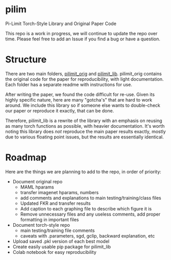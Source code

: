 # pilim
Pi-Limit Torch-Style Library and Original Paper Code

This repo is a work in progress, we will continue to update the repo over time. Please feel free to add an Issue if you find a bug or have a question.


# Structure

There are two main folders, [pilimit_orig](pilimit_orig) and [pilimit_lib](pilimit_lib). pilimit_orig contains the original code for the paper for reproducibility, with light documentation. Each folder has a separate readme with instructions for use.

After writing the paper, we found the code difficult for re-use. Given its highly specific nature, here are many "gotcha's" that are hard to work around. We include this library so if someone else wants to double-check our paper or reproduce it exactly, that can be done. 

Therefore, pilimit_lib is a rewrite of the library with an emphasis on reusing as many torch functions as possible, with heavier documentation. It's worth noting this library does *not* reproduce the main paper results exactly, mostly due to various floating point issues, but the results are essentially identical.

# Roadmap

Here are the things we are planning to add to the repo, in order of priority:

- Document original repo
  - MAML hparams
  - transfer imagenet hparams, numbers
  - add comments and explanations to main testing/training/class files
  - Updated FKR and transfer results
  - Add caption to each graphing file to describe which figure it is
  - Remove unnecessary files and any useless comments, add proper formatting in important files
- Document torch-style repo
  - main testing/training file comments 
  - caveats with .parameters, sgd, gclip, backward explanation, etc
- Upload saved .pkl version of each best model
- Create easily usable pip package for pilimit_lib
- Colab notebook for easy reproducibility